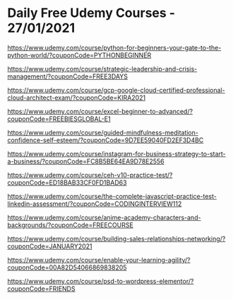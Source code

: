 # Daily Free Udemy Courses - 27/01/2021

https://www.udemy.com/course/python-for-beginners-your-gate-to-the-python-world/?couponCode=PYTHONBEGINNER
https://www.udemy.com/course/strategic-leadership-and-crisis-management/?couponCode=FREE3DAYS
https://www.udemy.com/course/gcp-google-cloud-certified-professional-cloud-architect-exam/?couponCode=KIRA2021
https://www.udemy.com/course/excel-beginner-to-advanced/?couponCode=FREEBIESGLOBAL-E1
https://www.udemy.com/course/guided-mindfulness-meditation-confidence-self-esteem/?couponCode=9D7EE59040FD2EF3D4BC
https://www.udemy.com/course/instagram-for-business-strategy-to-start-a-business/?couponCode=FC8B5BE64EA9D78E2556
https://www.udemy.com/course/ceh-v10-practice-test/?couponCode=ED18BAB33CF0FD1BAD63
https://www.udemy.com/course/the-complete-javascript-practice-test-linkedin-assessment/?couponCode=CODINGINTERVIEW112
https://www.udemy.com/course/anime-academy-characters-and-backgrounds/?couponCode=FREECOURSE
https://www.udemy.com/course/building-sales-relationships-networking/?couponCode=JANUARY2021
https://www.udemy.com/course/enable-your-learning-agility/?couponCode=00A82D54066869838205
https://www.udemy.com/course/psd-to-wordpress-elementor/?couponCode=FRIENDS
